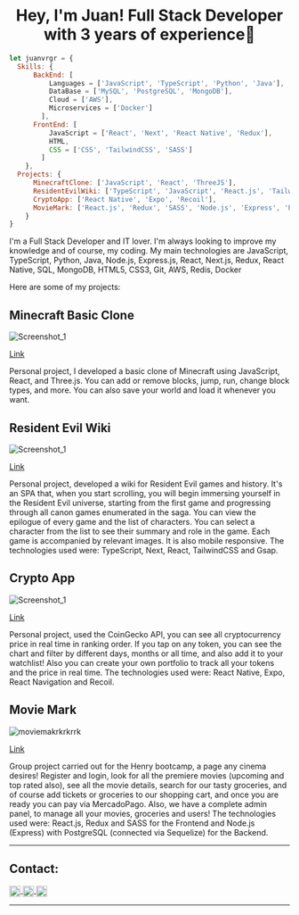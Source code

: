 <h1 align="center"> Hey, I'm Juan! Full Stack Developer with 3 years of experience👋 </h1>

```js
let juanvrgr = {
  Skills: {
      BackEnd: [
          Languages = ['JavaScript', 'TypeScript', 'Python', 'Java'],
          DataBase = ['MySQL', 'PostgreSQL', 'MongoDB'],
          Cloud = ['AWS'],
          Microservices = ['Docker']
        ],
      FrontEnd: [
          JavaScript = ['React', 'Next', 'React Native', 'Redux'],
          HTML,
          CSS = ['CSS', 'TailwindCSS', 'SASS']
        ]
    },
  Projects: {
      MinecraftClone: ['JavaScript', 'React', 'ThreeJS'],
      ResidentEvilWiki: ['TypeScript', 'JavaScript', 'React.js', 'TailwindCSS', 'Gsap'],
      CryptoApp: ['React Native', 'Expo', 'Recoil'],
      MovieMark: ['React.js', 'Redux', 'SASS', 'Node.js', 'Express', 'PostgreSQL']
    }
}
```

<div>
  <p>
   I'm a Full Stack Developer and IT lover. I'm always looking to improve my knowledge and of course, my coding.
    My main technologies are JavaScript, TypeScript, Python, Java, Node.js, Express.js, React, Next.js, Redux, React Native, SQL, MongoDB, HTML5, CSS3, Git, AWS, Redis, Docker
  </p>
</div>



Here are some of my projects:

<h2>Minecraft Basic Clone</h2>

![Screenshot_1](https://i.imgur.com/LwsXNTF.png)

[Link](https://minecraft-basic-clone.vercel.app/)

Personal project, I developed a basic clone of Minecraft using JavaScript, React, and Three.js. You can add or remove blocks, jump, run, change block types, and more. You can also save your world and load it whenever you want.

<h2>Resident Evil Wiki</h2>

![Screenshot_1](https://i.imgur.com/mAPLHIc.png)

[Link](https://resident-evil-wiki.vercel.app/)

Personal project, developed a wiki for Resident Evil games and history. It's an SPA that, when you start scrolling, you will begin immersing yourself in the Resident Evil universe, starting from the first game and progressing through all canon games enumerated in the saga. You can view the epilogue of every game and the list of characters. You can select a character from the list to see their summary and role in the game. Each game is accompanied by relevant images. It is also mobile responsive. The technologies used were: TypeScript, Next, React, TailwindCSS and Gsap.

<h2> Crypto App </h2>

![Screenshot_1](https://user-images.githubusercontent.com/84838234/163047433-d7f19647-48f4-4f86-9f18-5c997d1a5c26.png)

[Link](https://www.youtube.com/watch?v=E1vai-zPxo8)

Personal project, used the CoinGecko API, you can see all cryptocurrency price in real time in ranking order. If you tap on any token, you can see the chart and filter by different days, months or all time, and also add it to your watchlist! Also you can create your own portfolio to track all your tokens and the price in real time. The technologies used were: React Native, Expo, React Navigation and Recoil.

<h2> Movie Mark </h2>

![moviemakrkrkrrk](https://user-images.githubusercontent.com/84838234/163047217-6eca2f54-15c6-4355-96b8-b0f3a3d87e63.png)

[Link](https://www.youtube.com/watch?v=j1T8vVoPyCU)

Group project carried out for the Henry bootcamp, a page any cinema desires! Register and login, look for all the premiere movies (upcoming and top rated also), see all the movie details, search for our tasty groceries, and of course add tickets or groceries to our shopping cart, and once you are ready you can pay via MercadoPago. Also, we have a complete admin panel, to manage all your movies, groceries and users! The technologies used were: React.js, Redux and SASS for the Frontend and Node.js (Express) with PostgreSQL (connected via Sequelize) for the Backend.

<hr/>

<h2> Contact: </h2>

<p>
    <a href="https://www.linkedin.com/in/juan-manuel-vergara-dev/">
      <img align="center" src="https://cdn.jsdelivr.net/npm/simple-icons@3.0.1/icons/linkedin.svg" height="20" width="20" />
    </a>
    <a href="https://github.com/juanvrgr">
      <img align="center" src="https://cdn.jsdelivr.net/npm/simple-icons@3.0.1/icons/github.svg" height="20" width="20" />
    </a>
  <a href="https://mail.google.com/mail/u/0/#inbox?compose=GTvVlcSHwsPZFHRhWVWzzpKFNGmlXnwrKrZxJxsWfqHLhGGxnHxdqZSvTCRbhJSlvjZhBvkcGtQCQ">
      <img align="center" src="https://cdn.jsdelivr.net/npm/simple-icons@3.0.1/icons/gmail.svg" height="20" width="20" />
    </a>
<p/>

<hr/>

